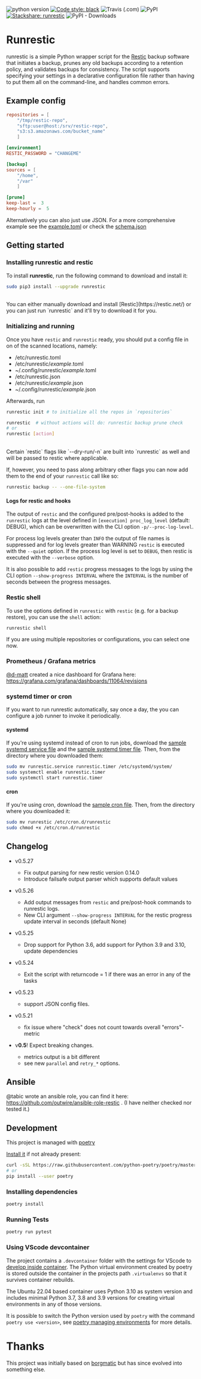 ![python version](https://img.shields.io/badge/python-3.7+-blue.svg)
[![Code style: black](https://img.shields.io/badge/code%20style-black-000000.svg)](https://github.com/psf/black)
![Travis (.com)](https://api.travis-ci.com/sinnwerkstatt/runrestic.svg?branch=main)
![PyPI](https://img.shields.io/pypi/v/runrestic)
[![Stackshare: runrestic](https://img.shields.io/badge/stackshare-runrestic-068DFE.svg)](https://stackshare.io/runrestic)
![PyPI - Downloads](https://img.shields.io/pypi/dm/runrestic)

# Runrestic

runrestic is a simple Python wrapper script for the
[Restic](https://restic.net/) backup software that initiates a backup,
prunes any old backups according to a retention policy, and validates backups
for consistency. The script supports specifying your settings in a declarative
configuration file rather than having to put them all on the command-line, and
handles common errors.

## Example config

```toml
repositories = [
    "/tmp/restic-repo",
    "sftp:user@host:/srv/restic-repo",
    "s3:s3.amazonaws.com/bucket_name"
    ]

[environment]
RESTIC_PASSWORD = "CHANGEME"

[backup]
sources = [
    "/home",
    "/var"
    ]

[prune]
keep-last =  3
keep-hourly =  5
```

Alternatively you can also just use JSON. For a more comprehensive example see the [example.toml](https://github.com/sinnwerkstatt/runrestic/blob/main/sample/example.toml)
or check the [schema.json](https://github.com/sinnwerkstatt/runrestic/blob/main/runrestic/runrestic/schema.json)

## Getting started

### Installing runrestic and restic

To install **runrestic**, run the following command to download and install it:

```bash
sudo pip3 install --upgrade runrestic
```

<br>
You can either manually download and install [Restic](https://restic.net/) or you can just run `runrestic` and it'll try to download it for you.

### Initializing and running

Once you have `restic` and `runrestic` ready, you should put a config file in on of the scanned locations, namely:

- /etc/runrestic.toml
- /etc/runrestic/_example_.toml
- ~/.config/runrestic/_example_.toml
- /etc/runrestic.json
- /etc/runrestic/_example_.json
- ~/.config/runrestic/_example_.json

Afterwards, run

```bash
runrestic init # to initialize all the repos in `repositories`

runrestic  # without actions will do: runrestic backup prune check
# or
runrestic [action]
```

<br>
Certain `restic` flags like `--dry-run/-n` are built into `runrestic` as well and will be passed to restic where applicable.

If, however, you need to pass along arbitrary other flags you can now add them to the end of your `runrestic` call like so:

```bash
runrestic backup -- --one-file-system
```

#### Logs for restic and hooks

The output of `restic` and the configured pre/post-hooks is added to the `runrestic` logs at the level defined in
`[execution] proc_log_level` (default: DEBUG), which can be overwritten with the CLI option `-p/--proc-log-level`.

For process log levels greater than `INFO` the output of file names is suppressed and for log levels greater than WARNING
`restic` is executed with the `--quiet` option. If the process log level is set to `DEBUG`, then restic is executed
with the `--verbose` option.

It is also possible to add `restic` progress messages to the logs by using the CLI option `--show-progress INTERVAL`
where the `INTERVAL` is the number of seconds between the progress messages.

### Restic shell

To use the options defined in `runrestic` with `restic` (e.g. for a backup restore), you can use the `shell` action:

```bash
runrestic shell
```

If you are using multiple repositories or configurations, you can select one now.

### Prometheus / Grafana metrics

[@d-matt](https://github.com/d-matt) created a nice dashboard for Grafana here: https://grafana.com/grafana/dashboards/11064/revisions

### systemd timer or cron

If you want to run runrestic automatically, say once a day, the you can
configure a job runner to invoke it periodically.

#### systemd

If you're using systemd instead of cron to run jobs, download the [sample systemd service file](https://raw.githubusercontent.com/sinnwerkstatt/runrestic/main/sample/systemd/runrestic.service)
and the [sample systemd timer file](https://raw.githubusercontent.com/sinnwerkstatt/runrestic/main/sample/systemd/runrestic.timer).
Then, from the directory where you downloaded them:

```bash
sudo mv runrestic.service runrestic.timer /etc/systemd/system/
sudo systemctl enable runrestic.timer
sudo systemctl start runrestic.timer
```

#### cron

If you're using cron, download the [sample cron file](https://raw.githubusercontent.com/sinnwerkstatt/runrestic/main/sample/cron/runrestic).
Then, from the directory where you downloaded it:

```bash
sudo mv runrestic /etc/cron.d/runrestic
sudo chmod +x /etc/cron.d/runrestic
```

## Changelog

- v0.5.27
  - Fix output parsing for new restic version 0.14.0
  - Introduce failsafe output parser which supports default values
- v0.5.26
  - Add output messages from `restic` and pre/post-hook commands to runrestic logs.
  - New CLI argument `--show-progress INTERVAL` for the restic progress update interval in seconds (default None)
- v0.5.25
  - Drop support for Python 3.6, add support for Python 3.9 and 3.10, update dependencies
- v0.5.24
  - Exit the script with returncode = 1 if there was an error in any of the tasks
- v0.5.23
  - support JSON config files.
- v0.5.21

  - fix issue where "check" does not count towards overall "errors"-metric

- v**0.5**! Expect breaking changes.
  - metrics output is a bit different
  - see new `parallel` and `retry_*` options.

## Ansible

@tabic wrote an ansible role, you can find it here: https://github.com/outwire/ansible-role-restic . (I have neither checked nor tested it.)

## Development

This project is managed with [poetry](https://python-poetry.org/)

[Install it](https://github.com/python-poetry/poetry#installation) if not already present:

```bash
curl -sSL https://raw.githubusercontent.com/python-poetry/poetry/master/get-poetry.py | python
# or
pip install --user poetry
```

### Installing dependencies

```bash
poetry install
```

### Running Tests

```bash
poetry run pytest
```

### Using VScode devcontainer

The project contains a `.devcontainer` folder with the settings for VScode to [develop inside container](https://code.visualstudio.com/docs/remote/containers). The Python virtual environment
created by poetry is stored outside the container in the projects path `.virtualenvs` so that it survives container rebuilds.

The Ubuntu 22.04 based container uses Python 3.10 as system version and includes minimal Python 3.7, 3.8 and 3.9 versions
for creating virtual environments in any of those versions.

It is possible to switch the Python version used by `poetry` with the command `poetry use <version>`,
see [poetry managing environments](https://python-poetry.org/docs/managing-environments/) for more details.

# Thanks

This project was initially based on [borgmatic](https://github.com/witten/borgmatic/) but has since evolved into something else.
